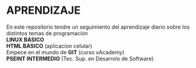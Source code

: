 # APRENDIZAJE
En este repositorio tendre un seguimiento del aprendizaje diario sobre los distintos temas de programación <br>
<strong>LINUX BASICO</strong> <br>
<strong>HTML BASICO</strong> (aplicacion celular) <br>
Empece en el mundo de <strong>GIT</strong> (curso xAcademy) <br>
<strong>PSEINT INTERMEDIO</strong> (Tec. Sup. en Desarrolo de Software) <br>
